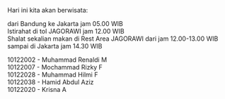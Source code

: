 <p>Hari ini kita akan berwisata:</p>
<p>
dari Bandung ke Jakarta jam 05.00 WIB<br>
Istirahat di tol JAGORAWI jam 12.00 WIB<br>
Shalat sekalian makan di Rest Area JAGORAWI dari jam 12.00-13.00 WIB<br>
sampai di Jakarta jam 14.30 WIB
</p>

<p>10122002 - Muhammad Renaldi M<br>
10122007 - Mochammad Rizky F<br>
10122028 - Muhammad Hilmi F<br>
10122038 - Hamid Abdul Aziz<br>
10122020 - Krisna A</p>
